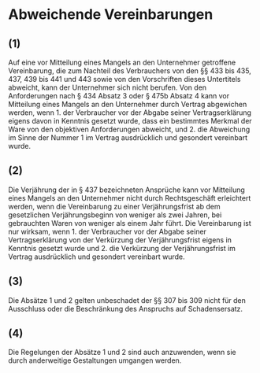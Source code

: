 # Abweichende Vereinbarungen



## (1)

 Auf eine vor Mitteilung eines Mangels an den Unternehmer getroffene Vereinbarung, die zum Nachteil des Verbrauchers von den §§ 433 bis 435, 437, 439 bis 441 und 443 sowie von den Vorschriften dieses Untertitels abweicht, kann der Unternehmer sich nicht berufen. Von den Anforderungen nach § 434 Absatz 3 oder § 475b Absatz 4 kann vor Mitteilung eines Mangels an den Unternehmer durch Vertrag abgewichen werden, wenn  1.
 der Verbraucher vor der Abgabe seiner Vertragserklärung eigens davon in Kenntnis gesetzt wurde, dass ein bestimmtes Merkmal der Ware von den objektiven Anforderungen abweicht, und
 2.
 die Abweichung im Sinne der Nummer 1 im Vertrag ausdrücklich und gesondert vereinbart wurde.


## (2)

 Die Verjährung der in § 437 bezeichneten Ansprüche kann vor Mitteilung eines Mangels an den Unternehmer nicht durch Rechtsgeschäft erleichtert werden, wenn die Vereinbarung zu einer Verjährungsfrist ab dem gesetzlichen Verjährungsbeginn von weniger als zwei Jahren, bei gebrauchten Waren von weniger als einem Jahr führt. Die Vereinbarung ist nur wirksam, wenn  1.
 der Verbraucher vor der Abgabe seiner Vertragserklärung von der Verkürzung der Verjährungsfrist eigens in Kenntnis gesetzt wurde und
 2.
 die Verkürzung der Verjährungsfrist im Vertrag ausdrücklich und gesondert vereinbart wurde.


## (3)

 Die Absätze 1 und 2 gelten unbeschadet der §§ 307 bis 309 nicht für den Ausschluss oder die Beschränkung des Anspruchs auf Schadensersatz.

## (4)

 Die Regelungen der Absätze 1 und 2 sind auch anzuwenden, wenn sie durch anderweitige Gestaltungen umgangen werden. 


